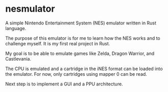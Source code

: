 # nesmulator

A simple Nintendo Entertainment System (NES) emulator written in Rust language.

The purpose of this emulator is for me to learn how the NES works and to challenge myself.
It is my first real project in Rust.

My goal is to be able to emulate games like Zelda, Dragon Warrior, and Castlevania.

The CPU is emulated and a cartridge in the iNES format can be loaded into the emulator.
For now, only cartridges using mapper 0 can be read.

Next step is to implement a GUI and a PPU architecture.